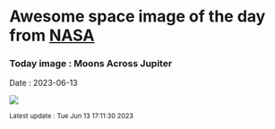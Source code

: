
# Awesome space image of the day from [NASA](https://api.nasa.gov/)

### Today image : Moons Across Jupiter
Date : 2023-06-13

![](https://www.youtube.com/embed/YEXuGgRCyS0?rel=0)

<small>Latest update : Tue Jun 13 17:11:30 2023</small>
        